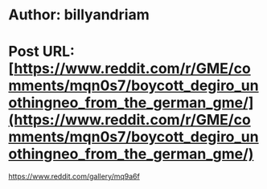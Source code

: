 # Author: billyandriam
# Post URL: [https://www.reddit.com/r/GME/comments/mqn0s7/boycott_degiro_unothingneo_from_the_german_gme/](https://www.reddit.com/r/GME/comments/mqn0s7/boycott_degiro_unothingneo_from_the_german_gme/)


https://www.reddit.com/gallery/mq9a6f